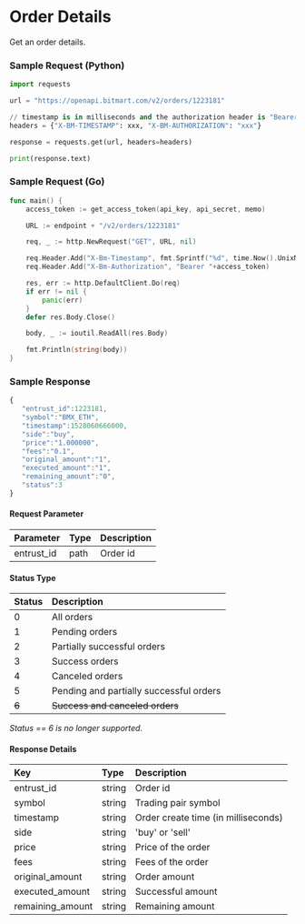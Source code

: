 # Order Details

Get an order details.

### Sample Request \(Python\)

```py
import requests

url = "https://openapi.bitmart.com/v2/orders/1223181"

// timestamp is in milliseconds and the authorization header is "Bearer " + token
headers = {"X-BM-TIMESTAMP": xxx, "X-BM-AUTHORIZATION": "xxx"}

response = requests.get(url, headers=headers)

print(response.text)
```

### Sample Request \(Go\)

```go
func main() {
    access_token := get_access_token(api_key, api_secret, memo)

    URL := endpoint + "/v2/orders/1223181"

    req, _ := http.NewRequest("GET", URL, nil)

    req.Header.Add("X-Bm-Timestamp", fmt.Sprintf("%d", time.Now().UnixNano()/1000000))
    req.Header.Add("X-Bm-Authorization", "Bearer "+access_token)

    res, err := http.DefaultClient.Do(req)
    if err != nil {
        panic(err)
    }
    defer res.Body.Close()

    body, _ := ioutil.ReadAll(res.Body)

    fmt.Println(string(body))
}
```

### Sample Response

```js
{
   "entrust_id":1223181,
   "symbol":"BMX_ETH",
   "timestamp":1528060666000,
   "side":"buy",
   "price":"1.000000",
   "fees":"0.1",
   "original_amount":"1",
   "executed_amount":"1",
   "remaining_amount":"0",
   "status":3
}
```

#### Request Parameter

| Parameter | Type | Description |
| :--- | :--- | :--- |
| entrust_id | path | Order id |


#### Status Type
| Status | Description |
| :--- | :--- |
| 0 | All orders |
| 1 | Pending orders |
| 2 | Partially successful orders |
| 3 | Success orders |
| 4 | Canceled orders |
| 5 | Pending and partially successful orders |
| ~~6~~ | ~~Success and canceled orders~~ |

_Status == 6 is no longer supported._

#### Response Details

| Key | Type | Description |
| :--- | :--- | :--- |
| entrust_id | string | Order id |
| symbol | string | Trading pair symbol |
| timestamp | string | Order create time (in milliseconds) |
| side | string | 'buy' or 'sell' |
| price | string | Price of the order |
| fees | string | Fees of the order |
| original_amount | string | Order amount |
| executed_amount | string | Successful amount |
| remaining_amount | string | Remaining amount |





